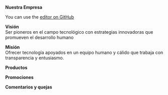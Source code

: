 <b>Nuestra Empresa</b>

You can use the [editor on GitHub](https://github.com/WendyCherres/ventas.github.io/edit/gh-pages/index.md) 

<b>Visión</b></br>
Ser pioneros en el campo tecnológico con estrategias innovadoras que promueven el desarrollo humano

<b>Misión</b></br>
Ofrecer tecnología apoyados en un equipo humano y cálido que trabaja con transparencia y entusiasmo.

<b>Productos</b>


<b>Promociones</b>


<b>Comentarios y quejas</b>


